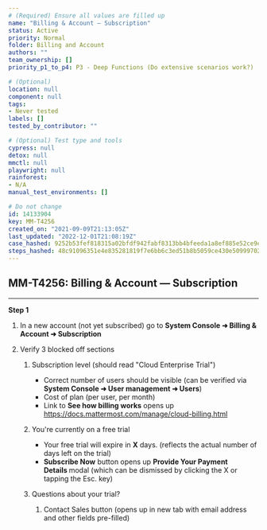 ```yaml
---
# (Required) Ensure all values are filled up
name: "Billing & Account — Subscription"
status: Active
priority: Normal
folder: Billing and Account
authors: ""
team_ownership: []
priority_p1_to_p4: P3 - Deep Functions (Do extensive scenarios work?)

# (Optional)
location: null
component: null
tags:
- Never tested
labels: []
tested_by_contributor: ""

# (Optional) Test type and tools
cypress: null
detox: null
mmctl: null
playwright: null
rainforest:
- N/A
manual_test_environments: []

# Do not change
id: 14133904
key: MM-T4256
created_on: "2021-09-09T21:13:05Z"
last_updated: "2022-12-01T21:08:19Z"
case_hashed: 9252b53fef818315a02bfdf942fabf8313bb4bfeeda1a8ef885e52ce9e991c4362e43ceff526fa94a5bd1c9d71697eef
steps_hashed: 48c91096351e4e835281819f7e6bb6c3ed51b8b5059ce430e5099970287cd34ab0ac8a26e4ae645412be7fc0fee1a74a
---
```


<!-- (Auto-generated) Based on frontmatter's "key" and "name" -->

## MM-T4256: Billing & Account — Subscription

---

**Step 1**

1. In a new account (not yet subscribed) go to **System Console ➜ **Billing & Account ➜&#xA0;**&#x53;ubscription**

2. Verify 3 blocked off sections

   1. Subscription level (should read "Cloud Enterprise Trial")

      - Correct number of users should be visible (can be verified via **System Console ➜ User management ➜ Users**)
      - Cost of plan (per user, per month)
      - Link to **See how billing works** opens up <https://docs.mattermost.com/manage/cloud-billing.html>

   2. You're currently on a free trial

      - Your free trial will expire in **X** days. (reflects the actual number of days left on the trial)
      - **Subscribe Now** button opens up **Provide Your Payment Details&#xA0;**&#x6D;odal (which can be dismissed by clicking the X or tapping the Esc. key)

   3. Questions about your trial?

      1. Contact Sales button (opens up in new tab with email address and other fields pre-filled)
